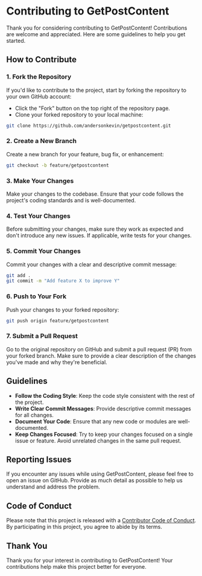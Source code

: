 
# Contributing to GetPostContent

Thank you for considering contributing to GetPostContent! Contributions are welcome and appreciated. Here are some guidelines to help you get started.

## How to Contribute

### 1. Fork the Repository

If you'd like to contribute to the project, start by forking the repository to your own GitHub account:

- Click the "Fork" button on the top right of the repository page.
- Clone your forked repository to your local machine:

```bash
git clone https://github.com/andersonkevin/getpostcontent.git
```

### 2. Create a New Branch

Create a new branch for your feature, bug fix, or enhancement:

```bash
git checkout -b feature/getpostcontent
```

### 3. Make Your Changes

Make your changes to the codebase. Ensure that your code follows the project's coding standards and is well-documented.

### 4. Test Your Changes

Before submitting your changes, make sure they work as expected and don't introduce any new issues. If applicable, write tests for your changes.

### 5. Commit Your Changes

Commit your changes with a clear and descriptive commit message:

```bash
git add .
git commit -m "Add feature X to improve Y"
```

### 6. Push to Your Fork

Push your changes to your forked repository:

```bash
git push origin feature/getpostcontent
```

### 7. Submit a Pull Request

Go to the original repository on GitHub and submit a pull request (PR) from your forked branch. Make sure to provide a clear description of the changes you've made and why they're beneficial.

## Guidelines

- **Follow the Coding Style**: Keep the code style consistent with the rest of the project.
- **Write Clear Commit Messages**: Provide descriptive commit messages for all changes.
- **Document Your Code**: Ensure that any new code or modules are well-documented.
- **Keep Changes Focused**: Try to keep your changes focused on a single issue or feature. Avoid unrelated changes in the same pull request.

## Reporting Issues

If you encounter any issues while using GetPostContent, please feel free to open an issue on GitHub. Provide as much detail as possible to help us understand and address the problem.

## Code of Conduct

Please note that this project is released with a [Contributor Code of Conduct](https://www.contributor-covenant.org/version/2/0/code_of_conduct/). By participating in this project, you agree to abide by its terms.

## Thank You

Thank you for your interest in contributing to GetPostContent! Your contributions help make this project better for everyone.
